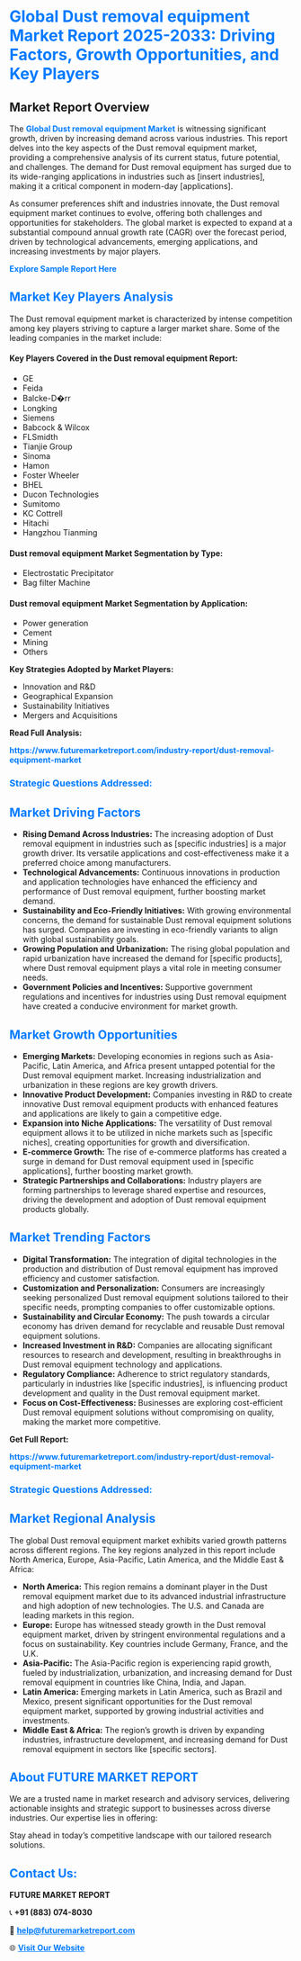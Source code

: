 <h1 style="color: #007BFF;">Global Dust removal equipment Market Report 2025-2033: Driving Factors, Growth Opportunities, and Key Players</h1>

<section id="overview">
<h2>Market Report Overview</h2>
<p>The <a href="https://www.futuremarketreport.com/industry-report/dust-removal-equipment-market" style="color: #007BFF; text-decoration: none;"><strong>Global Dust removal equipment Market</strong></a> is witnessing significant growth, driven by increasing demand across various industries. This report delves into the key aspects of the Dust removal equipment market, providing a comprehensive analysis of its current status, future potential, and challenges. The demand for Dust removal equipment has surged due to its wide-ranging applications in industries such as [insert industries], making it a critical component in modern-day [applications].</p>
<p>As consumer preferences shift and industries innovate, the Dust removal equipment market continues to evolve, offering both challenges and opportunities for stakeholders. The global market is expected to expand at a substantial compound annual growth rate (CAGR) over the forecast period, driven by technological advancements, emerging applications, and increasing investments by major players.</p>
</section>

<section id="overview">
<p><a href="https://www.futuremarketreport.com/request-sample/reportId=64261" style="color: #007BFF; text-decoration: none;"><strong>Explore Sample Report Here</strong></a></p>
</section>

<section id="key-players">
<h2 style="color: #007BFF;">Market Key Players Analysis</h2>
<p>The Dust removal equipment market is characterized by intense competition among key players striving to capture a larger market share. Some of the leading companies in the market include:</p>
<h4>Key Players Covered in the Dust removal equipment Report:</h4>
<ul><li>GE</li><li>Feida</li><li>Balcke-D�rr</li><li>Longking</li><li>Siemens</li><li>Babcock &amp; Wilcox</li><li>FLSmidth</li><li>Tianjie Group</li><li>Sinoma</li><li>Hamon</li><li>Foster Wheeler</li><li>BHEL</li><li>Ducon Technologies</li><li>Sumitomo</li><li>KC Cottrell</li><li>Hitachi</li><li>Hangzhou Tianming</li></ul>
<h4>Dust removal equipment Market Segmentation by Type:</h4>
<ul><li>Electrostatic Precipitator</li><li>Bag filter Machine</li></ul>

<h4>Dust removal equipment Market Segmentation by Application:</h4>
<ul><li>Power generation</li><li>Cement</li><li>Mining</li><li>Others</li></ul>
<p><strong>Key Strategies Adopted by Market Players:</strong></p>
<ul>
<li>Innovation and R&D</li>
<li>Geographical Expansion</li>
<li>Sustainability Initiatives</li>
<li>Mergers and Acquisitions</li>
</ul>
</section>

<section>
<p><strong>Read Full Analysis: </strong></p><a href="https://www.futuremarketreport.com/industry-report/dust-removal-equipment-market" style="color: #007BFF; text-decoration: none;"><strong>https://www.futuremarketreport.com/industry-report/dust-removal-equipment-market</strong></a>
<h3 style="color: #007BFF;">Strategic Questions Addressed:</h3>
</section>

<section id="driving-factors">
<h2 style="color: #007BFF;">Market Driving Factors</h2>
<ul>
<li><strong>Rising Demand Across Industries:</strong> The increasing adoption of Dust removal equipment in industries such as [specific industries] is a major growth driver. Its versatile applications and cost-effectiveness make it a preferred choice among manufacturers.</li>
<li><strong>Technological Advancements:</strong> Continuous innovations in production and application technologies have enhanced the efficiency and performance of Dust removal equipment, further boosting market demand.</li>
<li><strong>Sustainability and Eco-Friendly Initiatives:</strong> With growing environmental concerns, the demand for sustainable Dust removal equipment solutions has surged. Companies are investing in eco-friendly variants to align with global sustainability goals.</li>
<li><strong>Growing Population and Urbanization:</strong> The rising global population and rapid urbanization have increased the demand for [specific products], where Dust removal equipment plays a vital role in meeting consumer needs.</li>
<li><strong>Government Policies and Incentives:</strong> Supportive government regulations and incentives for industries using Dust removal equipment have created a conducive environment for market growth.</li>
</ul>
</section>

<section id="growth-opportunities">
<h2 style="color: #007BFF;">Market Growth Opportunities</h2>
<ul>
<li><strong>Emerging Markets:</strong> Developing economies in regions such as Asia-Pacific, Latin America, and Africa present untapped potential for the Dust removal equipment market. Increasing industrialization and urbanization in these regions are key growth drivers.</li>
<li><strong>Innovative Product Development:</strong> Companies investing in R&D to create innovative Dust removal equipment products with enhanced features and applications are likely to gain a competitive edge.</li>
<li><strong>Expansion into Niche Applications:</strong> The versatility of Dust removal equipment allows it to be utilized in niche markets such as [specific niches], creating opportunities for growth and diversification.</li>
<li><strong>E-commerce Growth:</strong> The rise of e-commerce platforms has created a surge in demand for Dust removal equipment used in [specific applications], further boosting market growth.</li>
<li><strong>Strategic Partnerships and Collaborations:</strong> Industry players are forming partnerships to leverage shared expertise and resources, driving the development and adoption of Dust removal equipment products globally.</li>
</ul>
</section>

<section id="trending-factors">
<h2 style="color: #007BFF;">Market Trending Factors</h2>
<ul>
<li><strong>Digital Transformation:</strong> The integration of digital technologies in the production and distribution of Dust removal equipment has improved efficiency and customer satisfaction.</li>
<li><strong>Customization and Personalization:</strong> Consumers are increasingly seeking personalized Dust removal equipment solutions tailored to their specific needs, prompting companies to offer customizable options.</li>
<li><strong>Sustainability and Circular Economy:</strong> The push towards a circular economy has driven demand for recyclable and reusable Dust removal equipment solutions.</li>
<li><strong>Increased Investment in R&D:</strong> Companies are allocating significant resources to research and development, resulting in breakthroughs in Dust removal equipment technology and applications.</li>
<li><strong>Regulatory Compliance:</strong> Adherence to strict regulatory standards, particularly in industries like [specific industries], is influencing product development and quality in the Dust removal equipment market.</li>
<li><strong>Focus on Cost-Effectiveness:</strong> Businesses are exploring cost-efficient Dust removal equipment solutions without compromising on quality, making the market more competitive.</li>
</ul>
</section>

<section>
<p><strong>Get Full Report: </strong></p><a href="https://www.futuremarketreport.com/industry-report/dust-removal-equipment-market" style="color: #007BFF; text-decoration: none;"><strong>https://www.futuremarketreport.com/industry-report/dust-removal-equipment-market</strong></a>
<h3 style="color: #007BFF;">Strategic Questions Addressed:</h3>
</section>


<section id="regional-analysis">
<h2 style="color: #007BFF;">Market Regional Analysis</h2>
<p>The global Dust removal equipment market exhibits varied growth patterns across different regions. The key regions analyzed in this report include North America, Europe, Asia-Pacific, Latin America, and the Middle East & Africa:</p>
<ul>
<li><strong>North America:</strong> This region remains a dominant player in the Dust removal equipment market due to its advanced industrial infrastructure and high adoption of new technologies. The U.S. and Canada are leading markets in this region.</li>
<li><strong>Europe:</strong> Europe has witnessed steady growth in the Dust removal equipment market, driven by stringent environmental regulations and a focus on sustainability. Key countries include Germany, France, and the U.K.</li>
<li><strong>Asia-Pacific:</strong> The Asia-Pacific region is experiencing rapid growth, fueled by industrialization, urbanization, and increasing demand for Dust removal equipment in countries like China, India, and Japan.</li>
<li><strong>Latin America:</strong> Emerging markets in Latin America, such as Brazil and Mexico, present significant opportunities for the Dust removal equipment market, supported by growing industrial activities and investments.</li>
<li><strong>Middle East & Africa:</strong> The region’s growth is driven by expanding industries, infrastructure development, and increasing demand for Dust removal equipment in sectors like [specific sectors].</li>
</ul>
</section>

<footer>
<h2 style="color: #007BFF;">About FUTURE MARKET REPORT</h2>
<p>We are a trusted name in market research and advisory services, delivering actionable insights and strategic support to businesses across diverse industries. Our expertise lies in offering:</p>

<p>Stay ahead in today’s competitive landscape with our tailored research solutions.</p>

<h2 style="color: #007BFF;">Contact Us:</h2>
<p><strong>FUTURE MARKET REPORT</strong></p>
<p>📞 <strong>+91 (883) 074-8030</strong></p>
<p>📧 <strong><a href="mailto:help@futuremarketreport.com" style="color: #007BFF;">help@futuremarketreport.com</a></strong></p>
<p>🌐 <strong><a href="https://www.futuremarketreport.com/" style="color: #007BFF;">Visit Our Website</a></strong></p>
</footer>